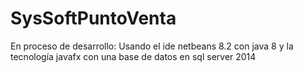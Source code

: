 # SysSoftPuntoVenta
En proceso de desarrollo:
Usando el ide netbeans 8.2 con java 8 
y la tecnología javafx con una base de datos en sql server 2014
